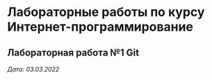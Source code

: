# Лабораторные работы по курсу Интернет-программирование

## Лабораторная работа №1 Git

*Дата: 03.03.2022*
